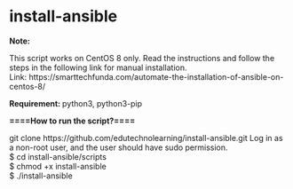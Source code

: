 # install-ansible

<b> 
  Note:
  </b>
<p>  
This script works on CentOS 8 only.
Read the instructions and follow the steps in the following link for manual installation. <br />
Link:  https://smarttechfunda.com/automate-the-installation-of-ansible-on-centos-8/
  </p>
  
<b> Requirement: </b>
python3, python3-pip

<b> ====How to run the script?==== </b>
<p>
git clone https://github.com/edutechnolearning/install-ansible.git
Log in as a non-root user, and the user should have sudo permission.<br />
$ cd install-ansible/scripts <br />  
$ chmod +x install-ansible <br />
$ ./install-ansible
</p>
